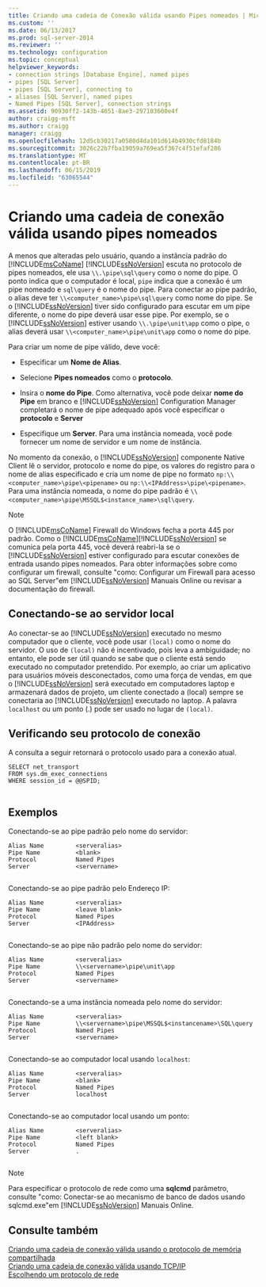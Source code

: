 ```yaml
---
title: Criando uma cadeia de Conexão válida usando Pipes nomeados | Microsoft Docs
ms.custom: ''
ms.date: 06/13/2017
ms.prod: sql-server-2014
ms.reviewer: ''
ms.technology: configuration
ms.topic: conceptual
helpviewer_keywords:
- connection strings [Database Engine], named pipes
- pipes [SQL Server]
- pipes [SQL Server], connecting to
- aliases [SQL Server], named pipes
- Named Pipes [SQL Server], connection strings
ms.assetid: 90930ff2-143b-4651-8ae3-297103600e4f
author: craigg-msft
ms.author: craigg
manager: craigg
ms.openlocfilehash: 12d5cb30217a0580d4da101d614b4930cfd8184b
ms.sourcegitcommit: 3026c22b7fba19059a769ea5f367c4f51efaf286
ms.translationtype: MT
ms.contentlocale: pt-BR
ms.lasthandoff: 06/15/2019
ms.locfileid: "63065544"
---
```

# <a name="creating-a-valid-connection-string-using-named-pipes"></a>Criando uma cadeia de conexão válida usando pipes nomeados
  A menos que alteradas pelo usuário, quando a instância padrão do [!INCLUDE[msCoName](../../includes/msconame-md.md)] [!INCLUDE[ssNoVersion](../../includes/ssnoversion-md.md)] escuta no protocolo de pipes nomeados, ele usa `\\.\pipe\sql\query` como o nome do pipe. O ponto indica que o computador é local, `pipe` indica que a conexão é um pipe nomeado e `sql\query` é o nome do pipe. Para conectar ao pipe padrão, o alias deve ter `\\<computer_name>\pipe\sql\query` como nome do pipe. Se o [!INCLUDE[ssNoVersion](../../includes/ssnoversion-md.md)] tiver sido configurado para escutar em um pipe diferente, o nome do pipe deverá usar esse pipe. Por exemplo, se o [!INCLUDE[ssNoVersion](../../includes/ssnoversion-md.md)] estiver usando `\\.\pipe\unit\app` como o pipe, o alias deverá usar `\\<computer_name>\pipe\unit\app` como o nome do pipe.  
  
 Para criar um nome de pipe válido, deve você:  
  
-   Especificar um **Nome de Alias**.  
  
-   Selecione **Pipes nomeados** como o **protocolo**.  
  
-   Insira o **nome do Pipe**. Como alternativa, você pode deixar **nome do Pipe** em branco e [!INCLUDE[ssNoVersion](../../includes/ssnoversion-md.md)] Configuration Manager completará o nome de pipe adequado após você especificar o **protocolo** e **Server**  
  
-   Especifique um **Server**. Para uma instância nomeada, você pode fornecer um nome de servidor e um nome de instância.  
  
 No momento da conexão, o [!INCLUDE[ssNoVersion](../../includes/ssnoversion-md.md)] componente Native Client lê o servidor, protocolo e nome do pipe, os valores do registro para o nome de alias especificado e cria um nome de pipe no formato `np:\\<computer_name>\pipe\<pipename>` ou `np:\\<IPAddress>\pipe\<pipename>`. Para uma instância nomeada, o nome do pipe padrão é `\\<computer_name>\pipe\MSSQL$<instance_name>\sql\query`.  
  
> [!NOTE]  
>  O [!INCLUDE[msCoName](../../includes/msconame-md.md)] Firewall do Windows fecha a porta 445 por padrão. Como o [!INCLUDE[msCoName](../../includes/msconame-md.md)][!INCLUDE[ssNoVersion](../../includes/ssnoversion-md.md)] se comunica pela porta 445, você deverá reabri-la se o [!INCLUDE[ssNoVersion](../../includes/ssnoversion-md.md)] estiver configurado para escutar conexões de entrada usando pipes nomeados. Para obter informações sobre como configurar um firewall, consulte "como: Configurar um Firewall para acesso ao SQL Server"em [!INCLUDE[ssNoVersion](../../includes/ssnoversion-md.md)] Manuais Online ou revisar a documentação do firewall.  
  
## <a name="connecting-to-the-local-server"></a>Conectando-se ao servidor local  
 Ao conectar-se ao [!INCLUDE[ssNoVersion](../../includes/ssnoversion-md.md)] executado no mesmo computador que o cliente, você pode usar `(local)` como o nome do servidor. O uso de `(local)` não é incentivado, pois leva a ambiguidade; no entanto, ele pode ser útil quando se sabe que o cliente está sendo executado no computador pretendido. Por exemplo, ao criar um aplicativo para usuários móveis desconectados, como uma força de vendas, em que o [!INCLUDE[ssNoVersion](../../includes/ssnoversion-md.md)] será executado em computadores laptop e armazenará dados de projeto, um cliente conectado a (local) sempre se conectaria ao [!INCLUDE[ssNoVersion](../../includes/ssnoversion-md.md)] executado no laptop. A palavra `localhost` ou um ponto (.) pode ser usado no lugar de `(local)`.  
  
## <a name="verifying-your-connection-protocol"></a>Verificando seu protocolo de conexão  
 A consulta a seguir retornará o protocolo usado para a conexão atual.  
  
```  
SELECT net_transport   
FROM sys.dm_exec_connections   
WHERE session_id = @@SPID;  
  
```  
  
## <a name="examples"></a>Exemplos  
 Conectando-se ao pipe padrão pelo nome do servidor:  
  
```  
Alias Name         <serveralias>  
Pipe Name          <blank>  
Protocol           Named Pipes  
Server             <servername>  
  
```  
  
 Conectando-se ao pipe padrão pelo Endereço IP:  
  
```  
Alias Name         <serveralias>  
Pipe Name          <leave blank>  
Protocol           Named Pipes  
Server             <IPAddress>  
  
```  
  
 Conectando-se ao pipe não padrão pelo nome do servidor:  
  
```  
Alias Name         <serveralias>  
Pipe Name          \\<servername>\pipe\unit\app  
Protocol           Named Pipes  
Server             <servername>  
  
```  
  
 Conectando-se a uma instância nomeada pelo nome do servidor:  
  
```  
Alias Name         <serveralias>  
Pipe Name          \\<servername>\pipe\MSSQL$<instancename>\SQL\query  
Protocol           Named Pipes  
Server             <servername>  
  
```  
  
 Conectando-se ao computador local usando `localhost`:  
  
```  
Alias Name         <serveralias>  
Pipe Name          <blank>  
Protocol           Named Pipes  
Server             localhost  
  
```  
  
 Conectando-se ao computador local usando um ponto:  
  
```  
Alias Name         <serveralias>  
Pipe Name          <left blank>  
Protocol           Named Pipes  
Server             .  
  
```  
  
> [!NOTE]  
>  Para especificar o protocolo de rede como uma **sqlcmd** parâmetro, consulte "como: Conectar-se ao mecanismo de banco de dados usando sqlcmd.exe"em [!INCLUDE[ssNoVersion](../../includes/ssnoversion-md.md)] Manuais Online.  
  
## <a name="see-also"></a>Consulte também  
 [Criando uma cadeia de conexão válida usando o protocolo de memória compartilhada](../../../2014/tools/configuration-manager/creating-a-valid-connection-string-using-shared-memory-protocol.md)   
 [Criando uma cadeia de conexão válida usando TCP/IP](../../../2014/tools/configuration-manager/creating-a-valid-connection-string-using-tcp-ip.md)   
 [Escolhendo um protocolo de rede](../../../2014/tools/configuration-manager/choosing-a-network-protocol.md)  
  
  
